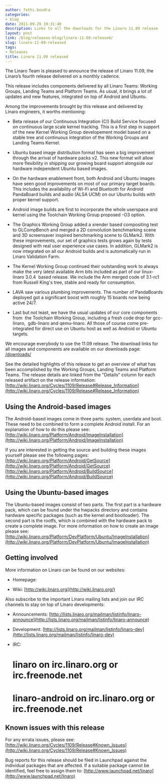 ```yaml
---
author: fathi.boudra
categories:
- blog
date: 2011-09-29 19:31:40
description: Links to all the downloads for the Linaro 11.09 release
layout: post
link: /blog/releases-blog/linaro-11-09-released/
slug: linaro-11-09-released
tags:
- Releases
title: Linaro 11.09 released
---
```


The Linaro Team is pleased to announce the release of Linaro 11.09, the Linaro’s fourth release delivered on a monthly cadence.

This release includes components delivered by all Linaro Teams: Working Groups, Landing Teams and Platform Teams. As usual, it brings a lot of updates and new features, integrated on top of Android and Ubuntu.

Among the improvements brought by this release and delivered by Linaro engineers, it worths mentioning:

  * Beta release of our Continuous Integration (CI) Build Service focused on continuous large scale kernel tracking. This is a first step in support of the new Kernel Working Group developement model based on a stable tree and continuous integration of the Working Groups and Landing Teams Kernel.


  * Ubuntu based image distribution format has seen a big improvement through the arrival of hardware packs v2. This new format will allow more flexibility in shipping our growing board support alongside our hardware independent Ubuntu based images.


  * On the hardware enablement front, both Android and Ubuntu images have seen good improvements on most of our primary target boards. This includes the availability of Wi-Fi and Bluetooth for Android PandaBoard builds and audio (ALSA UCM) on our Ubuntu builds with proper kernel support.


  * Android image builds are first to incorporate the whole userspace and kernel using the Toolchain Working Group proposed -O3 option.


  * The Graphics Working Group added a xrender based compositing test to GLCompBench and merged a 2D convolution benchmarking scene and 3D screensaver inspired benchmarking scene to GLMark2. With these improvements, our set of graphics tests grows again by tests designed with real user experience use cases. In addition, GLMark2 is now integrated on all our Android builds and is automatically run in Linaro Validation Farm.


  * The Kernel Working Group continued their outstanding work to always make the very latest available Arm bits included as part of our linux-linaro 3.0.4  based release. We include the Arm merged code of 3.1-rc1 from Russell King's tree, stable and ready for consumption.


  * LAVA saw various plumbing improvements. The number of PandaBoards deployed got a significant boost with roughly 15 boards now being active 24/7.


  * Last but not least, we have the usual updates of our core components from  the Toolchain Working Group, including a fresh code drop for gcc-linaro,  gdb-linaro and qemu-linaro. All those of course come pre-integrated for direct use on Ubuntu host as well as Android or Ubuntu targets.


We encourage everybody to use the 11.09 release. The download links for all images and components are available on our downloads page:
[/downloads/](/downloads/)

See the detailed highlights of this release to get an overview of what has been accomplished by the Working Groups, Landing Teams and Platform Teams.
The release details are linked from the "Details" column for each released artifact on the release information:
[http://wiki.linaro.org/Cycles/1109/Release#Release_Information](http://wiki.linaro.org/Cycles/1109/Release#Release_Information)


## Using the Android-based images


The Android-based images come in three parts: system, userdata and boot. These need to be combined to form a complete Android install. For an explanation of how to do this please see:
[http://wiki.linaro.org/Platform/Android/ImageInstallation](http://wiki.linaro.org/Platform/Android/ImageInstallation)

If you are interested in getting the source and building these images yourself please see the following pages:
[http://wiki.linaro.org/Platform/Android/GetSource](http://wiki.linaro.org/Platform/Android/GetSource)
[http://wiki.linaro.org/Platform/Android/BuildSource](http://wiki.linaro.org/Platform/Android/BuildSource)


## Using the Ubuntu-based images


The Ubuntu-based images consist of two parts. The first part is a hardware pack, which can be found under the hwpacks directory and contains hardware specific packages (such as the kernel and bootloader). The second part is the rootfs, which is combined with the hardware pack to create a complete image. For more information on how to create an image please see:
[http://wiki.linaro.org/Platform/DevPlatform/Ubuntu/ImageInstallation](http://wiki.linaro.org/Platform/DevPlatform/Ubuntu/ImageInstallation)

## Getting involved


More information on Linaro can be found on our websites:

* Homepage: 
    [](/)

* Wiki: 
    [http://wiki.linaro.org](http://wiki.linaro.org/)

Also subscribe to the important Linaro mailing lists and join our IRC channels to stay on top of Linaro developments:

* Announcements:
    [http://lists.linaro.org/mailman/listinfo/linaro-announce](http://lists.linaro.org/mailman/listinfo/linaro-announce)

* Development:
    [http://lists.linaro.org/mailman/listinfo/linaro-dev](http://lists.linaro.org/mailman/listinfo/linaro-dev)

* IRC:
    # linaro on irc.linaro.org or irc.freenode.net
    # linaro-android on irc.linaro.org or irc.freenode.net

## Known issues with this release

For any errata issues, please see:
[http://wiki.linaro.org/Cycles/1109/Release#Known_Issues](http://wiki.linaro.org/Cycles/1109/Release#Known_Issues)

Bug reports for this release should be filed in Launchpad against the individual packages that are affected. If a suitable package cannot be identified, feel free to assign them to:
[http://www.launchpad.net/linaro](http://www.launchpad.net/linaro)